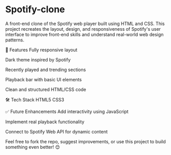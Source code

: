 # Spotify-clone
A front-end clone of the Spotify web player built using HTML and CSS. This project recreates the layout, design, and responsiveness of Spotify's user interface to improve front-end skills and understand real-world web design patterns.

🚀 Features
Fully responsive layout

Dark theme inspired by Spotify

Recently played and trending sections

Playback bar with basic UI elements

Clean and structured HTML/CSS code

🛠️ Tech Stack
HTML5
CSS3 

✅ Future Enhancements
Add interactivity using JavaScript

Implement real playback functionality

Connect to Spotify Web API for dynamic content

Feel free to fork the repo, suggest improvements, or use this project to build something even better! 😊
